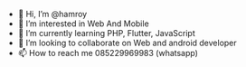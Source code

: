 - 👋 Hi, I’m @hamroy
- 👀 I’m interested in Web And Mobile
- 🌱 I’m currently learning PHP, Flutter, JavaScript
- 💞️ I’m looking to collaborate on Web and android developer
- 📫 How to reach me 085229969983 (whatsapp)

<!---
hamroy/hamroy is a ✨ special ✨ repository because its `README.md` (this file) appears on your GitHub profile.
You can click the Preview link to take a look at your changes.
--->
